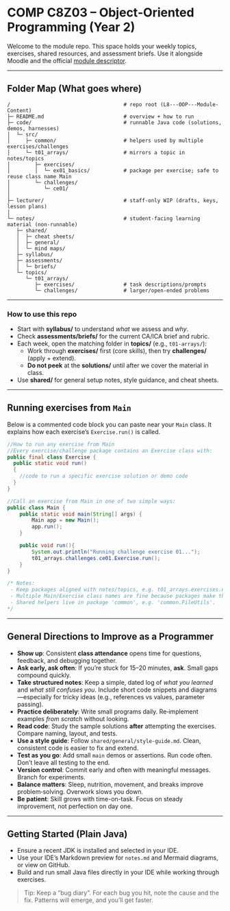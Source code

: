 # COMP C8Z03 – Object‑Oriented Programming (Year 2)

Welcome to the module repo. This space holds your weekly topics, exercises, shared resources, and assessment briefs. Use it alongside Moodle and the official [module descriptor](https://courses.dkit.ie/index.cfm/page/module/moduleId/55497/deliveryperiodid/1066).

---

## Folder Map (What goes where)

```text
/                                     # repo root (L8---OOP---Module-Content)
├─ README.md                          # overview + how to run
├─ code/                              # runnable Java code (solutions, demos, harnesses)
│  └─ src/
│     ├─ common/                      # helpers used by multiple exercises/challenges
│     └─ t01_arrays/                  # mirrors a topic in notes/topics
│        ├─ exercises/
│        │  └─ ex01_basics/           # package per exercise; safe to reuse class name Main
│        └─ challenges/
│           └─ ce01/
│
├─ lecturer/                          # staff-only WIP (drafts, keys, lesson plans)
│
└─ notes/                             # student-facing learning material (non-runnable)
   ├─ shared/
   │  ├─ cheat sheets/
   │  ├─ general/
   │  └─ mind maps/
   ├─ syllabus/
   ├─ assessments/
   │  └─ briefs/
   └─ topics/
      └─ t01_arrays/
         ├─ exercises/                # task descriptions/prompts
         └─ challenges/               # larger/open-ended problems
```

---

### How to use this repo
- Start with **syllabus/** to understand *what* we assess and *why*.
- Check **assessments/briefs/** for the current CA/ICA brief and rubric.
- Each week, open the matching folder in **topics/** (e.g., `t01-arrays/`):
  - Work through **exercises/** first (core skills), then try **challenges/** (apply + extend).
  - **Do not peek** at the **solutions/** until after we cover the material in class.
- Use **shared/** for general setup notes, style guidance, and cheat sheets.

---

## Running exercises from `Main`

Below is a commented code block you can paste near your `Main` class. It explains how each exercise’s `Exercise.run()` is called.

```java
//How to run any exercise from Main 
//Every exercise/challenge package contains an Exercise class with:
public final class Exercise {
  public static void run() 
  { 
    //code to run a specific exercise solution or demo code
  }
}

//Call an exercise from Main in one of two simple ways:
public class Main {
    public static void main(String[] args) {
        Main app = new Main();
        app.run();
    }

    public void run(){
        System.out.println("Running challenge exercise 01...");
        t01_arrays.challenges.ce01.Exercise.run();
    }
}

/* Notes:
 - Keep packages aligned with notes/topics, e.g. t01_arrays.exercises.ex01_basics.
 - Multiple Main/Exercise class names are fine because packages make them unique.
 - Shared helpers live in package 'common', e.g. 'common.FileUtils'.
*/
```

---

## General Directions to Improve as a Programmer

- **Show up**: Consistent **class attendance** opens time for questions, feedback, and debugging together.
- **Ask early, ask often**: If you’re stuck for 15–20 minutes, **ask**. Small gaps compound quickly.
- **Take structured notes**: Keep a simple, dated log of *what you learned* and *what still confuses you*. Include short
  code snippets and diagrams—especially for tricky ideas (e.g., references vs values, parameter passing).
- **Practice deliberately**: Write small programs daily. Re‑implement examples *from scratch* without looking.
- **Read code**: Study the sample solutions **after** attempting the exercises. Compare naming, layout, and tests.
- **Use a style guide**: Follow `shared/general/style-guide.md`. Clean, consistent code is easier to fix and extend.
- **Test as you go**: Add small `main` demos or assertions. Run code often. Don’t leave all testing to the end.
- **Version control**: Commit early and often with meaningful messages. Branch for experiments.
- **Balance matters**: Sleep, nutrition, movement, and breaks improve problem‑solving. Overwork slows you down.
- **Be patient**: Skill grows with time-on-task. Focus on steady improvement, not perfection on day one.

---

## Getting Started (Plain Java)
- Ensure a recent JDK is installed and selected in your IDE.
- Use your IDE’s Markdown preview for `notes.md` and Mermaid diagrams, or view on GitHub.
- Build and run small Java files directly in your IDE while working through exercises.

> Tip: Keep a “bug diary”. For each bug you hit, note the cause and the fix. Patterns will emerge, and you’ll get faster.
